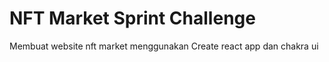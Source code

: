 # NFT Market Sprint Challenge

Membuat website nft market menggunakan Create react app dan chakra ui

